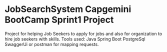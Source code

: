 # JobSearchSystem Capgemini BootCamp Sprint1 Project

Project for helping Job Seekers to apply for jobs and also for organization to hire job seekers with skills.
Tools used: Java Spring Boot
            PostgreSql
            SwaggerUi or postman for mapping requests.
